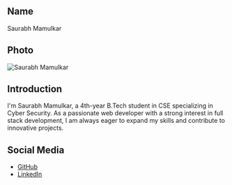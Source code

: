 ## Name
Saurabh Mamulkar

## Photo
![Saurabh Mamulkar](https://i.postimg.cc/rp3xPW44/Profile-Picture.jpg)

## Introduction
I'm Saurabh Mamulkar, a 4th-year B.Tech student in CSE specializing in Cyber Security. As a passionate web developer with a strong interest in full stack development, I am always eager to expand my skills and contribute to innovative projects.

## Social Media
- [GitHub](https://github.com/SaurabhCM)
- [LinkedIn](https://www.linkedin.com/in/saurabh-mamulkar-49449a261)
